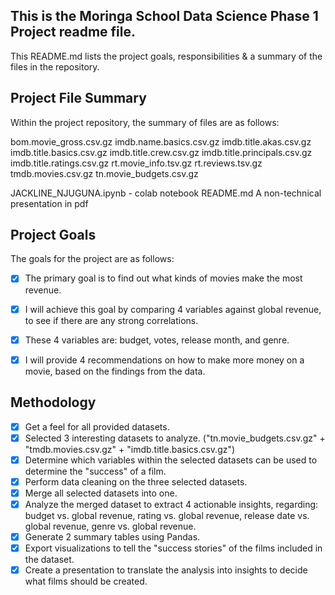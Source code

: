 ## This is the Moringa School Data Science Phase 1 Project readme file.
This README.md lists the project goals, responsibilities &  a summary of the files in the repository.

## Project File Summary
Within the project repository, the summary of files are as follows:

bom.movie_gross.csv.gz
imdb.name.basics.csv.gz
imdb.title.akas.csv.gz
imdb.title.basics.csv.gz
imdb.title.crew.csv.gz
imdb.title.principals.csv.gz
imdb.title.ratings.csv.gz
rt.movie_info.tsv.gz
rt.reviews.tsv.gz
tmdb.movies.csv.gz
tn.movie_budgets.csv.gz

JACKLINE_NJUGUNA.ipynb - colab notebook
README.md
A non-technical presentation in pdf

## Project Goals
The goals for the project are as follows:

   - [x] The primary goal is to find out what kinds of movies make the most revenue.
   - [x] I will achieve this goal by comparing 4 variables against global revenue, to see if there are any strong correlations.
   - [x] These 4 variables are: budget, votes, release month, and genre.
   - [x] I will provide 4 recommendations on how to make more money on a movie, based on the findings from the data.


## Methodology 
   - [x] Get a feel for all provided datasets.
   - [x] Selected 3 interesting datasets to analyze. ("tn.movie_budgets.csv.gz" + "tmdb.movies.csv.gz" + "imdb.title.basics.csv.gz")
   - [x] Determine which variables within the selected datasets can be used to determine the "success" of a film.
   - [x] Perform data cleaning on the three selected datasets.
   - [x] Merge all selected datasets into one.
   - [x] Analyze the merged dataset to extract 4 actionable insights, regarding: budget vs. global revenue, rating vs. global revenue, release date vs. global revenue, genre vs. global revenue.
   - [x] Generate 2 summary tables using Pandas.
   - [x] Export visualizations to tell the "success stories" of the films included in the dataset.
   - [x] Create a presentation to translate the analysis into insights to decide what films should be created.
